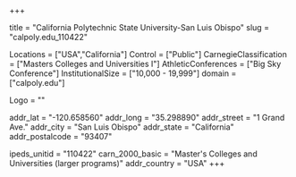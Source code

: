 
+++

title = "California Polytechnic State University-San Luis Obispo"
slug = "calpoly.edu_110422"

Locations = ["USA","California"]
Control = ["Public"]
CarnegieClassification = ["Masters Colleges and Universities I"]
AthleticConferences = ["Big Sky Conference"]
InstitutionalSize = ["10,000 - 19,999"]
domain = ["calpoly.edu"]

Logo = ""

addr_lat = "-120.658560"
addr_long = "35.298890"
addr_street = "1 Grand Ave."
addr_city = "San Luis Obispo"
addr_state = "California"
addr_postalcode = "93407"

ipeds_unitid = "110422"
carn_2000_basic = "Master's Colleges and Universities (larger programs)"
addr_country = "USA"
+++
    
